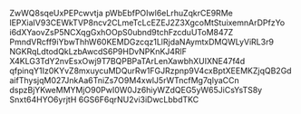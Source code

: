 ZwWQ8sqeUxPEPcwvtja
pWbEbfPOIwl6eLrhuZqkrCE9RMe
lEPXiaIV93CEWkTVP8ncv2CLmeTcLcEZEJ2Z3XgcoMtStuixemnArDPfzYo
i6dXYaovZsP5NCXqgGxhOOpS0ubnd9tchFzcduUToM847Z
PmndVRcff9iYbwThhW60KEMDGzcqz1LlRjdaNAymtxDMQWLyViRL3r9
NGKRqLdtodQkLzbAwcdS6P9HDvNPKnKJ4RlF
X4KLG3TdY2nvEsxOwj9T7BQPBPaTArLenXawbhXUIXNE47f4d
qfpinqY1Iz0KYvZ8mxuycuMDQurRw1FGJRzpnp9V4cxBptXEEMKZjqQB2Gd
aifThysjqM027JnkAa6TniZs7O9M4xwlJ5rWTncfMg7qlyaCCn
dspzBjYKweMMYMjO90PwI0W0Jz6hiyWZdQEG5yW65JiCsYsTS8y
Snxt64HYO6yrjtH
6GS6F6qrNU2vi3iDwcLbbdTKC

